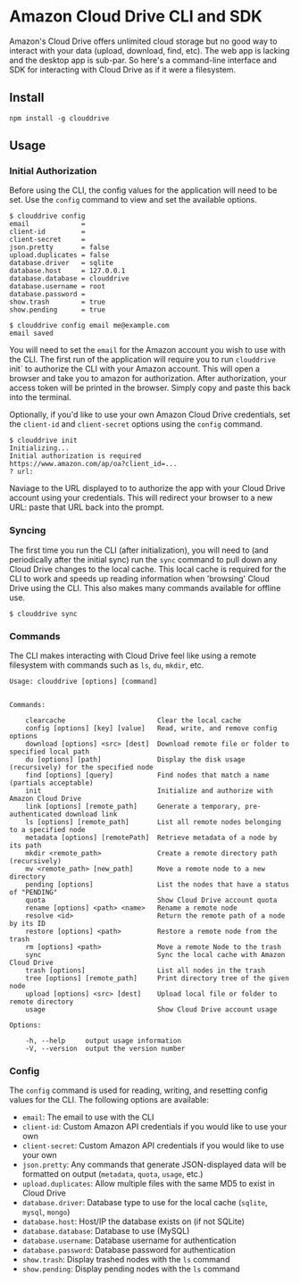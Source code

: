 # Amazon Cloud Drive CLI and SDK

Amazon's Cloud Drive offers unlimited cloud storage but no good way to interact with your data (upload, download, find, etc). The web app is lacking and the desktop app is sub-par. So here's a command-line interface and SDK for interacting with Cloud Drive as if it were a filesystem.

## Install

```
npm install -g clouddrive
```

## Usage

### Initial Authorization

Before using the CLI, the config values for the application will need to be set. Use the `config` command to view and set the available options.

```
$ clouddrive config
email             =
client-id         =
client-secret     =
json.pretty       = false
upload.duplicates = false
database.driver   = sqlite
database.host     = 127.0.0.1
database.database = clouddrive
database.username = root
database.password =
show.trash        = true
show.pending      = true

$ clouddrive config email me@example.com
email saved
```

You will need to set the `email` for the Amazon account you wish to use with the CLI. The first run of the application will require you to run `clouddrive `init` to authorize the CLI with your Amazon account. This will open a browser and take you to amazon for authorization. After authorization, your access token will be printed in the browser. Simply copy and paste this back into the terminal.

Optionally, if you'd like to use your own Amazon Cloud Drive credentials, set the `client-id` and `client-secret` options using the `config` command.

```
$ clouddrive init
Initializing...
Initial authorization is required
https://www.amazon.com/ap/oa?client_id=...
? url:
```

Naviage to the URL displayed to to authorize the app with your Cloud Drive account using your credentials. This will redirect your browser to a new URL: paste that URL back into the prompt.

### Syncing

The first time you run the CLI (after initialization), you will need to (and periodically after the initial sync) run the `sync` command to pull down any Cloud Drive changes to the local cache. This local cache is required for the CLI to work and speeds up reading information when 'browsing' Cloud Drive using the CLI. This also makes many commands available for offline use.

```
$ clouddrive sync
```

### Commands

The CLI makes interacting with Cloud Drive feel like using a remote filesystem with commands such as `ls`, `du`, `mkdir`, etc.

```
Usage: clouddrive [options] [command]


Commands:

    clearcache                       Clear the local cache
    config [options] [key] [value]   Read, write, and remove config options
    download [options] <src> [dest]  Download remote file or folder to specified local path
    du [options] [path]              Display the disk usage (recursively) for the specified node
    find [options] [query]           Find nodes that match a name (partials acceptable)
    init                             Initialize and authorize with Amazon Cloud Drive
    link [options] [remote_path]     Generate a temporary, pre-authenticated download link
    ls [options] [remote_path]       List all remote nodes belonging to a specified node
    metadata [options] [remotePath]  Retrieve metadata of a node by its path
    mkdir <remote_path>              Create a remote directory path (recursively)
    mv <remote_path> [new_path]      Move a remote node to a new directory
    pending [options]                List the nodes that have a status of "PENDING"
    quota                            Show Cloud Drive account quota
    rename [options] <path> <name>   Rename a remote node
    resolve <id>                     Return the remote path of a node by its ID
    restore [options] <path>         Restore a remote node from the trash
    rm [options] <path>              Move a remote Node to the trash
    sync                             Sync the local cache with Amazon Cloud Drive
    trash [options]                  List all nodes in the trash
    tree [options] [remote_path]     Print directory tree of the given node
    upload [options] <src> [dest]    Upload local file or folder to remote directory
    usage                            Show Cloud Drive account usage

Options:

    -h, --help     output usage information
    -V, --version  output the version number
```

### Config

The `config` command is used for reading, writing, and resetting config values for the CLI. The following options are available:
- `email`: The email to use with the CLI
- `client-id`: Custom Amazon API credentials if you would like to use your own
- `client-secret`: Custom Amazon API credentials if you would like to use your own
- `json.pretty`: Any commands that generate JSON-displayed data will be formatted on output (`metadata`, `quota`, `usage`, etc.)
- `upload.duplicates`: Allow multiple files with the same MD5 to exist in Cloud Drive
- `database.driver`: Database type to use for the local cache (`sqlite`, `mysql`, `mongo`)
- `database.host`: Host/IP the database exists on (if not SQLite)
- `database.database`: Database to use (MySQL)
- `database.username`: Database username for authentication
- `database.password`: Database password for authentication
- `show.trash`: Display trashed nodes with the `ls` command
- `show.pending`: Display pending nodes with the `ls` command

